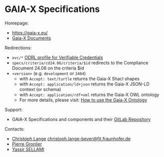 GAIA-X Specifications
=========================

Homepage:
* https://gaia-x.eu/
* [Gaia-X Documents](https://docs.gaia-x.eu/)

Redirections:
* `ovc/*` [ODRL profile for Verifiable Credentials](https://gitlab.com/gaia-x/lab/policy-reasoning/odrl-vc-profile/-/blob/main/README.md)
* `specs/criteria/cd24.06/criteria/$id` redirects to the Compliance Document 24.06 on the criteria \$id
* `<version>` (e.g. `development` or `2404`)
  * with `Accept: text/turtle` returns the Gaia-X Shacl shapes
  * with `Accept: application/ld+json` returns the Gaia-X JSON-LD context (or schema)
  * with `Accept: application/rdf+xml` returns the Gaia-X OWL ontology
  * For more details, please visit: [How to use the Gaia-X Ontology](https://gaia-x.gitlab.io/technical-committee/service-characteristics-working-group/service-characteristics/#using-through-w3idorg)

Support:
* GAIA-X Specifications and components and their [GitLab Repository](https://gitlab.com/gaia-x/)

Contacts:
* [Christoph Lange](https://gitlab.com/langec) <christoph.lange-bever@fit.fraunhofer.de>
* [Pierre Gronlier](https://github.com/ticapix)
* [Yassir SELLAMI](https://github.com/YassirSellami)
